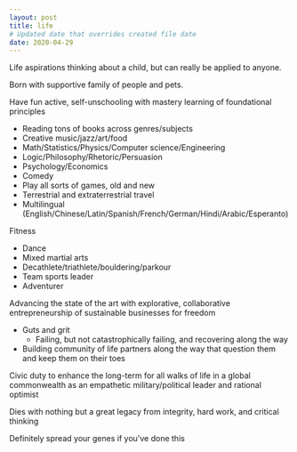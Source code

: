 ```yaml
---
layout: post
title: life
# Updated date that overrides created file date
date: 2020-04-29
---
```


Life aspirations 
thinking about a child,
but can really be applied to anyone.

Born with supportive family of people and pets. 

Have fun active, self-unschooling 
with mastery learning 
of foundational principles
- Reading tons of books across genres/subjects
- Creative music/jazz/art/food
- Math/Statistics/Physics/Computer science/Engineering
- Logic/Philosophy/Rhetoric/Persuasion
- Psychology/Economics
- Comedy
- Play all sorts of games, old and new
- Terrestrial and extraterrestrial travel
- Multilingual (English/Chinese/Latin/Spanish/French/German/Hindi/Arabic/Esperanto)

Fitness
- Dance
- Mixed martial arts
- Decathlete/triathlete/bouldering/parkour
- Team sports leader
- Adventurer

Advancing the state of the art 
with explorative,
collaborative entrepreneurship 
of sustainable businesses for freedom
- Guts and grit
  - Failing, but not catastrophically failing, and recovering along the way
- Building community of life partners along the way that question them and keep them on their toes

Civic duty 
to enhance the long-term
for all walks of life 
in a global commonwealth 
as an empathetic military/political leader
and rational optimist

Dies with nothing but
a great legacy from 
integrity, 
hard work, 
and 
critical thinking

Definitely spread your genes if you've done this
